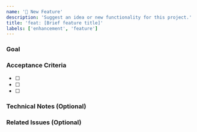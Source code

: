 ```yaml
---
name: '🚀 New Feature'
description: 'Suggest an idea or new functionality for this project.'
title: 'feat: [Brief feature title]'
labels: ['enhancement', 'feature']
---
```


### Goal

<!--
Describe the goal in 1-2 sentences.
Example: "Create an AuthService to manage user authentication via Firebase."
-->

### Acceptance Criteria

<!--
List the specific, testable criteria that must be met for the task to be considered DONE. Use checklist syntax.
Example:
- [ ] The service is created at `src/app/core/services/auth.service.ts`
- [ ] A `signInWithGitHub()` method is implemented
- [ ] A `signOut()` method is implemented
- [ ] An `Observable` named `user$` is implemented to track the user's auth state
-->

- [ ]
- [ ]
- [ ]

### Technical Notes (Optional)

<!--
Any technical details that might help with implementation.
Example: "Use AngularFireAuth. The sign-in method should use `signInWithPopup`."
-->

### Related Issues (Optional)

<!--
If this issue depends on or is blocked by another, link to it here.
Example: "Depends on #2"
-->
